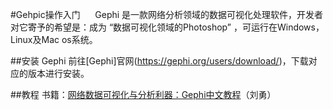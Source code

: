 #Gehpic操作入门
     Gephi 是一款网络分析领域的数据可视化处理软件，开发者对它寄予的希望是：成为 “数据可视化领域的Photoshop” ，可运行在Windows，Linux及Mac os系统。

##安装 Gephi
前往[Gephi]官网(https://gephi.org/users/download/)，下载对应的版本进行安装。

##教程
书籍：[网络数据可视化与分析利器：Gephi中文教程](https://e.jd.com/30366712.html)（刘勇） 
